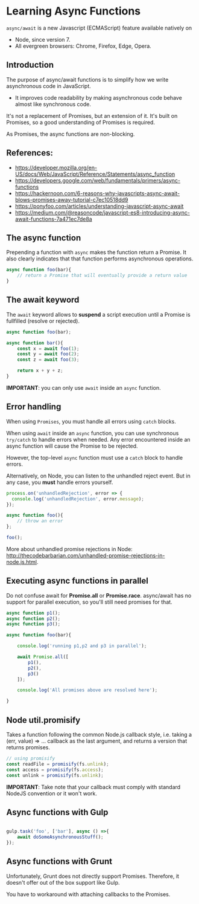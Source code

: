 # Learning Async Functions

`async/await` is a new Javascript (ECMAScript) feature available natively on 

* Node, since version 7.
* All evergreen browsers: Chrome, Firefox, Edge, Opera.

## Introduction

The purpose of async/await functions is to simplify how we write asynchronous code in JavaScript. 

* It improves code readability by making asynchronous code behave almost like synchronous code.

It's not a replacement of Promises, but an extension of it.
It's built on Promises, so a good understanding of Promises is required.

As Promises, the async functions are non-blocking.

## References:
- https://developer.mozilla.org/en-US/docs/Web/JavaScript/Reference/Statements/async_function
- https://developers.google.com/web/fundamentals/primers/async-functions
- https://hackernoon.com/6-reasons-why-javascripts-async-await-blows-promises-away-tutorial-c7ec10518dd9
- https://ponyfoo.com/articles/understanding-javascript-async-await
- https://medium.com/@reasoncode/javascript-es8-introducing-async-await-functions-7a471ec7de8a

## The async function

Prepending a function with `async` makes the function return a Promise.
It also clearly indicates that that function performs asynchronous operations.

```javascript
async function foo(bar){
    // return a Promise that will eventually provide a return value
}
```

## The await keyword

The `await` keyword allows to **suspend** a script execution until a Promise is fullfilled (resolve or rejected).


```javascript
async function foo(bar);

async function bar(){
    const x = await foo(1);
    const y = await foo(2);
    const z = await foo(3);

    return x + y + z;
}
```

**IMPORTANT**: you can only use `await` inside an `async` function. 


## Error handling

When using `Promises`, you must handle all errors using `catch` blocks.

When using `await` inside an `async` function, you can use synchronous `try/catch` to handle errors when needed. Any error encountered inside an async function will cause the Promise to be rejected.

However, the top-level `async` function must use a `catch` block to handle errors.

Alternatively, on Node, you can listen to the unhandled reject event. But in any case, you **must** handle errors yourself.

```javascript
process.on('unhandledRejection', error => {
  console.log('unhandledRejection', error.message);
});

async function foo(){
    // throw an error
};

foo();
```

More about unhandled promise rejections in Node: http://thecodebarbarian.com/unhandled-promise-rejections-in-node.js.html.

## Executing async functions in parallel

Do not confuse await for **Promise.all** or **Promise.race**. async/await has no support for parallel execution, so you'll still need promises for that.

```javascript
async function p1();
async function p2();
async function p3();

async function foo(bar){

    console.log('running p1,p2 and p3 in parallel');

    await Promise.all([
        p1(),
        p2(),
        p3()
    ]);

    console.log('All promises above are resolved here');

}
```

## Node util.promisify

Takes a function following the common Node.js callback style, i.e. taking a (err, value) => ... callback as the last argument, and returns a version that returns promises.

```javascript
// using promisify
const readFile = promisify(fs.unlink);
const access = promisify(fs.access);
const unlink = promisify(fs.unlink);
```

**IMPORTANT**: Take note that your callback must comply with standard NodeJS convention or it won't work.

## Async functions with Gulp

```javascript

gulp.task('foo', ['bar'], async () =>{
    await doSomeAsynchronousStuff();
});
```


## Async functions with Grunt

Unfortunately, Grunt does not directly support Promises.
Therefore, it doesn't offer out of the box support like Gulp.

You have to workaround with attaching callbacks to the Promises.